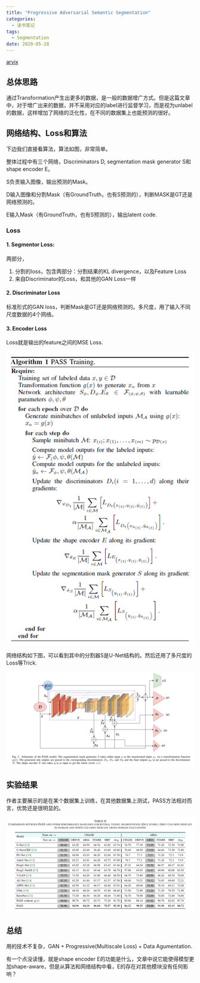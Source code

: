 ```yaml
---
title: "Progressive Adversarial Semantic Segmentation"
categories:
  - 读书笔记
tags:
  - Segmentation
date: 2020-05-28
---
```


[arvix](https://arxiv.org/abs/2005.04311)

## 总体思路

通过Transformation产生出更多的数据，是一般的数据增广方式。但是这篇文章中，对于增广出来的数据，并不采用对应的label进行监督学习，而是视为unlabel的数据，这样增加了网络的泛化性，在不同的数据集上也能预测的很好。

<!-- more -->

## 网络结构、Loss和算法

下边我们直接看算法，算法如图，非常简单。

整体过程中有三个网络，Discriminators D, segmentation mask generator S和shape encoder E。

S负责输入图像，输出预测的Mask。

D输入图像和分割Mask（有GroundTruth，也有S预测的），判断MASK是GT还是网络预测的。

E输入Mask（有GroundTruth，也有S预测的），输出latent code.

### Loss 

#### 1. Segmentor Loss:

两部分，

1. 分割的loss，包含两部分：分割结果的KL divergence，以及Feature Loss
2. 来自Discriminator的Loss，和其他的GAN Loss一样

#### 2.  Discriminator Loss

标准形式的GAN loss，判断Mask是GT还是网络预测的。多尺度，用了输入不同尺度数据的4个网络。

#### 3. Encoder Loss

Loss就是输出的feature之间的MSE Loss.

<img src="../images/2020-05-28-PASS/image-20200529000701901.png" style="zoom:100%;" />

网络结构如下图，可以看到其中的分割器S是U-Net结构的。然后还用了多尺度的Loss等Trick.

<img src="../images/2020-05-28-PASS/image-20200528235726324.png" style="zoom:100%;" />

## 实验结果

作者主要展示的是在某个数据集上训练，在其他数据集上测试，PASS方法相对而言，优势还是很明显的。

<img src="../images/2020-05-28-PASS/image-20200529004442052.png" style="zoom:100%;" />

## 总结

用的技术不复杂，GAN + Progressive(Multiscale Loss) + Data Agumentation. 

有一个点没读懂，就是shape encoder E的功能是什么，文章中说它能使得模型更加shape-aware，但是从算法和网络结构中看，E的存在对其他模块没有任何影响？
